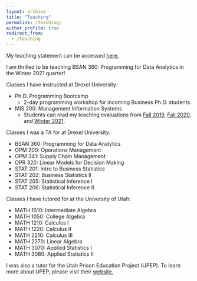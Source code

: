 ```yaml
---
layout: archive
title: "Teaching"
permalink: /teaching/
author_profile: true
redirect_from:
  - /teaching
---
```


My teaching statement can be accessed <a href="/files/BuhlerTeachingStatement.pdf" target="_blank"> here. </a>

I am thrilled to be teaching BSAN 360: Programming for Data Analytics in the Winter 2021 quarter! 

Classes I have instructed at Drexel University:
- Ph.D. Programming Bootcamp
	- 2-day programming workshop for incoming Business Ph.D. students.
- MIS 200: Management Information Systems
	- Students can read my teaching evaluations from <a href="/files/MIS-200_Fall2019.pdf" target="_blank">Fall 2019</a>,  <a href="/files/MIS-200_Fall2020.pdf" target="_blank">Fall 2020</a>, and <a href="/files/MIS-200_Winter2021.pdf" target="_blank">Winter 2021</a>. 

Classes I was a TA for at Drexel University:
- BSAN 360: Programming for Data Analytics
- OPM 200: Operations Management
- OPM 341: Supply Chain Management
- OPR 320: Linear Models for Decision Making
- STAT 201: Intro to Business Statistics
- STAT 202: Business Statistics II
- STAT 205: Statistical Inference I
- STAT 206: Statistical Inference II

Classes I have tutored for at the University of Utah:
- MATH 1010: Intermediate Algebra
- MATH 1050: College Algebra
- MATH 1210: Calculus I 
- MATH 1220: Calculus II
- MATH 2210: Calculus III
- MATH 2270: Linear Algebra
- MATH 3070: Applied Statistics I
- MATH 3080: Applied Statistics II

I was also a tutor for the Utah Prison Education Project (UPEP). To learn more about UPEP,  please visit their [website.](https://prisoneducationproject.utah.edu/)
